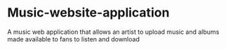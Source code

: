 # Music-website-application
A music web application that allows an artist to upload music and albums made available to fans to listen and download


